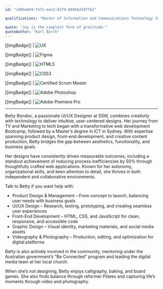 ```yaml
---
id: "c085e8e9-fe71-ee11-8179-6045bd3df7b2"

qualifications: "Master of Information and Communications Technology (Web and Mobile Computing)"

quote: "Joy is the simplest form of gratitude."
quoteAuthor: "Karl Barth"
---
```


[[imgBadge]]
| ![UX](../badges/Designer-web-ux.png)

[[imgBadge]]
| ![Figma](../badges/Designer-figma.png)

[[imgBadge]]
| ![HTML5](../badges/Designer-web-html5.png)

[[imgBadge]]
| ![CSS3](../badges/Designer-web-css3.png)

[[imgBadge]]
| ![Certified Scrum Master](../badges/Certification-scrumalliance-master.png)

[[imgBadge]]
| ![Adobe Photoshop](../badges/Designer-adobe-photoshop.png)

[[imgBadge]]
| ![Adobe Premiere Pro](../badges/Designer-adobe-premiere.png)

---

Betty Bondoc, a passionate UI/UX Designer at SSW, combines creativity with technology to deliver intuitive, user-centered designs. Her journey from TV and Marketing to tech began with a transformative web development Bootcamp, followed by a Master’s degree in ICT in Sydney. With expertise spanning product design, front-end development, and creative content production, Betty bridges the gap between aesthetics, functionality, and business goals.

Her designs have consistently driven measurable outcomes, including a standout achievement of reducing process inefficiencies by 50% through thoughtfully crafted web applications. Known for her autonomy, organizational skills, and keen attention to detail, she thrives in both independent and collaborative environments.

Talk to Betty if you want help with:
- Product Design & Management – From concept to launch, balancing user needs with business goals
- UI/UX Design – Research, testing, prototyping, and creating seamless user experiences
- Front-End Development – HTML, CSS, and JavaScript for clean, responsive, and accessible code
- Graphic Design – Visual identity, marketing materials, and social media assets
- Videography & Photography – Production, editing, and optimization for digital platforms

Betty is also actively involved in the community, mentoring under the Australian government’s "Be Connected" program and leading the digital media team at her local church.

When she’s not designing, Betty enjoys calligraphy, baking, and board games. She also finds balance through reformer Pilates and capturing life’s moments through video and photography.
